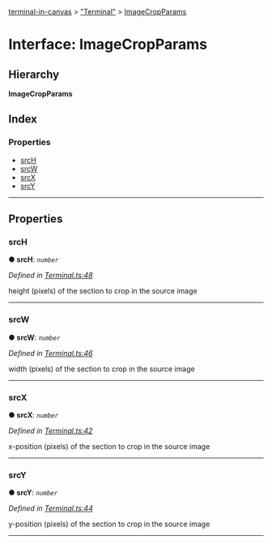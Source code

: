 [terminal-in-canvas](../README.md) > ["Terminal"](../modules/_terminal_.md) > [ImageCropParams](../interfaces/_terminal_.imagecropparams.md)

# Interface: ImageCropParams

## Hierarchy

**ImageCropParams**

## Index

### Properties

* [srcH](_terminal_.imagecropparams.md#srch)
* [srcW](_terminal_.imagecropparams.md#srcw)
* [srcX](_terminal_.imagecropparams.md#srcx)
* [srcY](_terminal_.imagecropparams.md#srcy)

---

## Properties

<a id="srch"></a>

###  srcH

**● srcH**: *`number`*

*Defined in [Terminal.ts:48](https://github.com/danikaze/terminal-in-canvas/blob/a5ea4f7/src/Terminal.ts#L48)*

height (pixels) of the section to crop in the source image

___
<a id="srcw"></a>

###  srcW

**● srcW**: *`number`*

*Defined in [Terminal.ts:46](https://github.com/danikaze/terminal-in-canvas/blob/a5ea4f7/src/Terminal.ts#L46)*

width (pixels) of the section to crop in the source image

___
<a id="srcx"></a>

###  srcX

**● srcX**: *`number`*

*Defined in [Terminal.ts:42](https://github.com/danikaze/terminal-in-canvas/blob/a5ea4f7/src/Terminal.ts#L42)*

x-position (pixels) of the section to crop in the source image

___
<a id="srcy"></a>

###  srcY

**● srcY**: *`number`*

*Defined in [Terminal.ts:44](https://github.com/danikaze/terminal-in-canvas/blob/a5ea4f7/src/Terminal.ts#L44)*

y-position (pixels) of the section to crop in the source image

___

